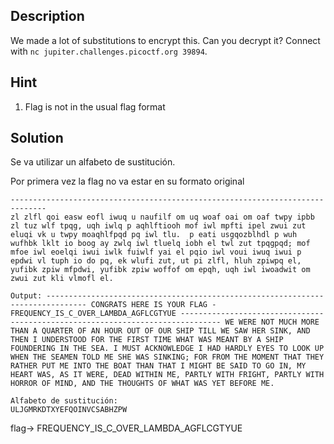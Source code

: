 
## Description

We made a lot of substitutions to encrypt this. Can you decrypt it? Connect with `nc jupiter.challenges.picoctf.org 39894`.

## Hint

1. Flag is not in the usual flag format

## Solution

Se va utilizar un alfabeto de sustitución. 

Por primera vez la flag no va estar en su formato original 

```
------------------------------------------------------------------------------
zl zlfl qoi easw eofl iwuq u naufilf om uq woaf oai om oaf twpy ipbb zl tuz wlf tpqg, uqh iwlq p aqhlftiooh mof iwl mpfti ipel zwui zut eluqi vk u twpy moaqhlfpqd pq iwl tlu.  p eati usgqozblhdl p wuh wufhbk lklt io boog ay zwlq iwl tluelq iobh el twl zut tpqgpqd; mof mfoe iwl eoelqi iwui iwlk fuiwlf yai el pqio iwl voui iwuq iwui p epdwi vl tuph io do pq, ek wlufi zut, ut pi zlfl, hluh zpiwpq el, yufibk zpiw mfpdwi, yufibk zpiw woffof om epqh, uqh iwl iwoadwit om zwui zut kli vlmofl el.

Output: ------------------------------------------------------------------------------- CONGRATS HERE IS YOUR FLAG - FREQUENCY_IS_C_OVER_LAMBDA_AGFLCGTYUE ------------------------------------------------------------------------------- WE WERE NOT MUCH MORE THAN A QUARTER OF AN HOUR OUT OF OUR SHIP TILL WE SAW HER SINK, AND THEN I UNDERSTOOD FOR THE FIRST TIME WHAT WAS MEANT BY A SHIP FOUNDERING IN THE SEA. I MUST ACKNOWLEDGE I HAD HARDLY EYES TO LOOK UP WHEN THE SEAMEN TOLD ME SHE WAS SINKING; FOR FROM THE MOMENT THAT THEY RATHER PUT ME INTO THE BOAT THAN THAT I MIGHT BE SAID TO GO IN, MY HEART WAS, AS IT WERE, DEAD WITHIN ME, PARTLY WITH FRIGHT, PARTLY WITH HORROR OF MIND, AND THE THOUGHTS OF WHAT WAS YET BEFORE ME.

Alfabeto de sustitución:
ULJGMRKDTXYEFQOINVCSABHZPW
```


flag-> FREQUENCY_IS_C_OVER_LAMBDA_AGFLCGTYUE